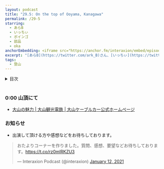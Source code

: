 ```yaml
---
layout: podcast
title: "29.5: On the top of Ooyama, Kanagawa"
permalink: /29-5
starring:
  - あらB
  - いっちぃ
  - ボインゴ
  - 部品
  - oka
anchorEmbedding: <iframe src="https://anchor.fm/interaxion/embed/episodes/29-5-On-the-top-of-Ooyama--Kanagawa-e1amkgr" height="102px" width="500px" frameborder="0" scrolling="no"></iframe>
excerpt: "[あらB](https://twitter.com/ark_B)さん、[いっちぃ](https://twitter.com/chotoq)、[ボインゴ](https://twitter.com/toshakuukan)、[部品](https://twitter.com/tjmlab)、[oka](https://twitter.com/nowohyeah) で神奈川県の大山に登りました。"
tags:
  - 登山
---
```


<details>
<!-- https://github.com/gettalong/kramdown/issues/155#issuecomment-339793629 -->
<summary markdown='span'>目次</summary>
<nav>
  * this unordered seed list will be replaced by toc as unordered list
  {:toc}
<!-- https://stackoverflow.com/a/38419441/11480802 -->
</nav>
</details>
<br>

### 0:00 山頂にて

- [大山の魅力 | 大山観光電鉄 | 大山ケーブルカー公式ホームページ](https://www.ooyama-cable.co.jp/charm/)

### お知らせ

- 出演して頂ける方や感想などをお待ちしております。

<blockquote class="twitter-tweet tw-align-center"><p lang="ja" dir="ltr">おたよりコーナーを作りました。質問、感想、要望などお待ちしております。<a href="https://t.co/rz0mlRKZU3">https://t.co/rz0mlRKZU3</a></p>&mdash; Interaxion Podcast (@interaxion) <a href="https://twitter.com/interaxion/status/1348936492488421378?ref_src=twsrc%5Etfw">January 12, 2021</a>
</blockquote> <script async src="https://platform.twitter.com/widgets.js" charset="utf-8"></script>
